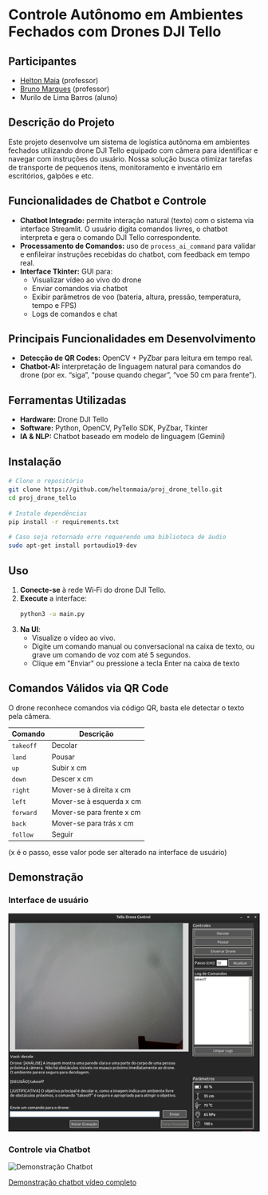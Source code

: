 # **Controle Autônomo em Ambientes Fechados com Drones DJI Tello**  
## Participantes
- [Helton Maia](https://heltonmaia.com/) (professor)
- [Bruno Marques](https://sigaa.ufrn.br/sigaa/public/docente/portal.jsf?siape=1170845) (professor)
- Murilo de Lima Barros (aluno)

## **Descrição do Projeto**  
Este projeto desenvolve um sistema de logística autônoma em ambientes fechados utilizando drone DJI Tello equipado com câmera para identificar e navegar com instruções do usuário. Nossa solução busca otimizar tarefas de transporte de pequenos itens, monitoramento e inventário em escritórios, galpões e etc.

## **Funcionalidades de Chatbot e Controle**
- **Chatbot Integrado:** permite interação natural (texto) com o sistema via interface Streamlit. O usuário digita comandos livres, o chatbot interpreta e gera o comando DJI Tello correspondente.
- **Processamento de Comandos:** uso de `process_ai_command` para validar e enfileirar instruções recebidas do chatbot, com feedback em tempo real.
- **Interface Tkinter:** GUI para:
  - Visualizar vídeo ao vivo do drone
  - Enviar comandos via chatbot
  - Exibir parâmetros de voo (bateria, altura, pressão, temperatura, tempo e FPS)
  - Logs de comandos e chat

## **Principais Funcionalidades em Desenvolvimento**
- **Detecção de QR Codes:** OpenCV + PyZbar para leitura em tempo real.
- **Chatbot-AI:** interpretação de linguagem natural para comandos do drone (por ex. “siga”, “pouse quando chegar”, “voe 50 cm para frente”).

## **Ferramentas Utilizadas**
- **Hardware:** Drone DJI Tello
- **Software:** Python, OpenCV, PyTello SDK, PyZbar, Tkinter
- **IA & NLP:** Chatbot baseado em modelo de linguagem (Gemini)

## **Instalação**
```bash
# Clone o repositório
git clone https://github.com/heltonmaia/proj_drone_tello.git
cd proj_drone_tello
```
```bash
# Instale dependências
pip install -r requirements.txt
```

```bash
# Caso seja retornado erro requerendo uma biblioteca de áudio
sudo apt-get install portaudio19-dev
```

## **Uso**
1. **Conecte-se** à rede Wi‑Fi do drone DJI Tello.
2. **Execute** a interface:
   ```bash
   python3 -u main.py
   ```
3. **Na UI**:
   - Visualize o vídeo ao vivo.
   - Digite um comando manual ou conversacional na caixa de texto, ou grave um comando de voz com até 5 segundos.
   - Clique em "Enviar" ou pressione a tecla Enter na caixa de texto

## **Comandos Válidos via QR Code**
 O drone reconhece comandos via código QR, basta ele detectar o texto pela câmera.

| Comando         | Descrição                    |
|-----------------|------------------------------|
| `takeoff`       | Decolar                      |
| `land`          | Pousar                       |
| `up`            | Subir x cm                   |
| `down`          | Descer x cm                  |
| `right`         | Mover-se à direita x cm      |
| `left`          | Mover-se à esquerda x cm     |
| `forward`       | Mover-se para frente x cm    |
| `back`          | Mover-se para trás x cm      |
| `follow`        | Seguir                       |
 (x é o passo, esse valor pode ser alterado na interface de usuário)

## **Demonstração**
### Interface de usuário
![Tela de controle](images/interface.png)

### Controle via Chatbot
![Demonstração Chatbot](images/chatbot.gif)

[Demonstração chatbot vídeo completo](https://youtu.be/vL5yCmnsLeQ)

 

 


